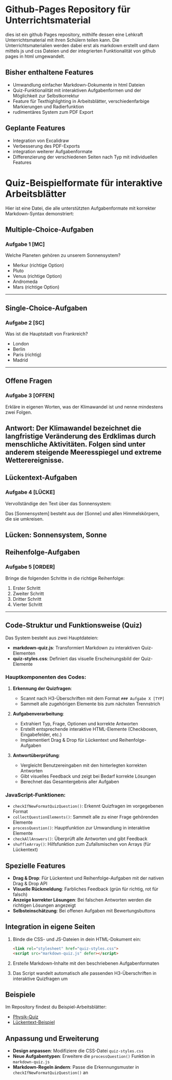 # Github-Pages Repository für Unterrichtsmaterial

dies ist ein github Pages repository, mithilfe dessen eine Lehkraft Unterrichtsmaterial mit ihren Schülern teilen kann. Die Unterrichtsmaterialien werden dabei erst als markdown erstellt und dann mittels js und css Dateien und der integrierten Funktionalität von github pages in html umgewandelt. 

## Bisher enthaltene Features

- Umwandlung einfacher Markdown-Dokumente in html Dateien
- Quiz-Funktionalität mit interaktiven Aufgabenformen und der Möglichkeit zur Selbstkorrektur
- Feature für Texthighlighting in Arbeitsblätter, verschiedenfarbige Markierungen und Radierfunktion
- rudimentäres System zum PDF Export

## Geplante Features

- Integration von Excalidraw
- Verbesserung des PDF-Exports
- integration weiterer Aufgabenformate
- Differenzierung der verschiedenen Seiten nach Typ mit individuellen Features


# Quiz-Beispielformate für interaktive Arbeitsblätter

Hier ist eine Datei, die alle unterstützten Aufgabenformate mit korrekter Markdown-Syntax demonstriert:

## Multiple-Choice-Aufgaben

### Aufgabe 1 [MC]
Welche Planeten gehören zu unserem Sonnensystem?
- Merkur (richtige Option)
- Pluto
- Venus (richtige Option)
- Andromeda
- Mars (richtige Option)
---

## Single-Choice-Aufgaben

### Aufgabe 2 [SC]
Was ist die Hauptstadt von Frankreich?
- London
- Berlin
- Paris (richtig)
- Madrid
---

## Offene Fragen

### Aufgabe 3 [OFFEN]
Erkläre in eigenen Worten, was der Klimawandel ist und nenne mindestens zwei Folgen.

Antwort: Der Klimawandel bezeichnet die langfristige Veränderung des Erdklimas durch menschliche Aktivitäten. Folgen sind unter anderem steigende Meeresspiegel und extreme Wetterereignisse.
---

## Lückentext-Aufgaben

### Aufgabe 4 [LÜCKE]
Vervollständige den Text über das Sonnensystem:

Das [Sonnensystem] besteht aus der [Sonne] und allen Himmelskörpern, die sie umkreisen.

Lücken: Sonnensystem, Sonne
---

## Reihenfolge-Aufgaben

### Aufgabe 5 [ORDER]
Bringe die folgenden Schritte in die richtige Reihenfolge:

1. Erster Schritt
2. Zweiter Schritt
3. Dritter Schritt
4. Vierter Schritt
---

## Code-Struktur und Funktionsweise (Quiz)

Das System besteht aus zwei Hauptdateien:
- **markdown-quiz.js**: Transformiert Markdown zu interaktiven Quiz-Elementen
- **quiz-styles.css**: Definiert das visuelle Erscheinungsbild der Quiz-Elemente

### Hauptkomponenten des Codes:

1. **Erkennung der Quizfragen**: 
   - Scannt nach H3-Überschriften mit dem Format `### Aufgabe X [TYP]`
   - Sammelt alle zugehörigen Elemente bis zum nächsten Trennstrich

2. **Aufgabenverarbeitung**:
   - Extrahiert Typ, Frage, Optionen und korrekte Antworten
   - Erstellt entsprechende interaktive HTML-Elemente (Checkboxen, Eingabefelder, etc.)
   - Implementiert Drag & Drop für Lückentext und Reihenfolge-Aufgaben

3. **Antwortüberprüfung**:
   - Vergleicht Benutzereingaben mit den hinterlegten korrekten Antworten
   - Gibt visuelles Feedback und zeigt bei Bedarf korrekte Lösungen
   - Berechnet das Gesamtergebnis aller Aufgaben

### JavaScript-Funktionen:

- `checkIfNewFormatQuizQuestion()`: Erkennt Quizfragen im vorgegebenen Format
- `collectQuestionElements()`: Sammelt alle zu einer Frage gehörenden Elemente
- `processQuestion()`: Hauptfunktion zur Umwandlung in interaktive Elemente
- `checkAllAnswers()`: Überprüft alle Antworten und gibt Feedback
- `shuffleArray()`: Hilfsfunktion zum Zufallsmischen von Arrays (für Lückentext)

## Spezielle Features

- **Drag & Drop**: Für Lückentext und Reihenfolge-Aufgaben mit der nativen Drag & Drop API
- **Visuelle Rückmeldung**: Farbliches Feedback (grün für richtig, rot für falsch)
- **Anzeige korrekter Lösungen**: Bei falschen Antworten werden die richtigen Lösungen angezeigt
- **Selbsteinschätzung**: Bei offenen Aufgaben mit Bewertungsbuttons

## Integration in eigene Seiten

1. Binde die CSS- und JS-Dateien in dein HTML-Dokument ein:
   ```html
   <link rel="stylesheet" href="quiz-styles.css">
   <script src="markdown-quiz.js" defer></script>
   ```

2. Erstelle Markdown-Inhalte mit den beschriebenen Aufgabenformaten
3. Das Script wandelt automatisch alle passenden H3-Überschriften in interaktive Quizfragen um

## Beispiele

Im Repository findest du Beispiel-Arbeitsblätter:
- [Physik-Quiz](https://silas-hartmann.github.io/beispiel-quiz-neu.html)
- [Lückentext-Beispiel](https://silas-hartmann.github.io/beispiel-lueckentext.html)

## Anpassung und Erweiterung

- **Design anpassen**: Modifiziere die CSS-Datei `quiz-styles.css`
- **Neue Aufgabentypen**: Erweitere die `processQuestion()` Funktion in `markdown-quiz.js`
- **Markdown-Regeln ändern**: Passe die Erkennungsmuster in `checkIfNewFormatQuizQuestion()` an
```

